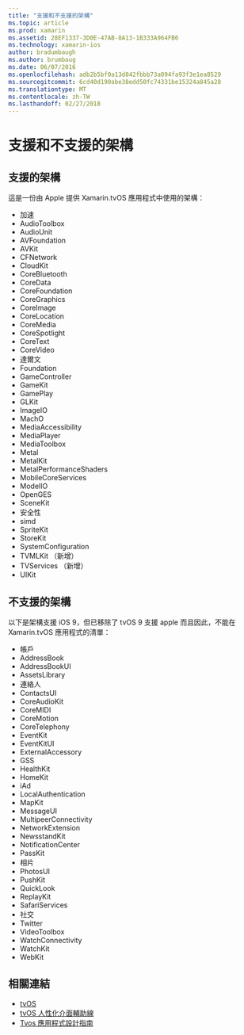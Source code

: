 ```yaml
---
title: "支援和不支援的架構"
ms.topic: article
ms.prod: xamarin
ms.assetid: 28EF1337-3D0E-47AB-8A13-1B333A964FB6
ms.technology: xamarin-ios
author: bradumbaugh
ms.author: brumbaug
ms.date: 06/07/2016
ms.openlocfilehash: adb2b5bf0a13d842fbbb73a094fa93f3e1ea8529
ms.sourcegitcommit: 6cd40d190abe38edd50fc74331be15324a845a28
ms.translationtype: MT
ms.contentlocale: zh-TW
ms.lasthandoff: 02/27/2018
---
```

# <a name="supported-and-unsupported-frameworks"></a>支援和不支援的架構

<a name="Supported-Frameworks" />

## <a name="supported-frameworks"></a>支援的架構

這是一份由 Apple 提供 Xamarin.tvOS 應用程式中使用的架構：

* 加速
* AudioToolbox
* AudioUnit
* AVFoundation
* AVKit
* CFNetwork
* CloudKit
* CoreBluetooth
* CoreData
* CoreFoundation
* CoreGraphics
* CoreImage
* CoreLocation
* CoreMedia
* CoreSpotlight
* CoreText
* CoreVideo
* 達爾文
* Foundation
* GameController
* GameKit
* GamePlay
* GLKit
* ImageIO
* MachO
* MediaAccessibility
* MediaPlayer
* MediaToolbox
* Metal
* MetalKit
* MetalPerformanceShaders
* MobileCoreServices
* ModelIO
* OpenGES
* SceneKit
* 安全性
* simd
* SpriteKit
* StoreKit
* SystemConfiguration
* TVMLKit （新增）
* TVServices （新增）
* UIKit

<a name="Unsupported-Frameworks" />

## <a name="unsupported-frameworks"></a>不支援的架構

以下是架構支援 iOS 9，但已移除了 tvOS 9 支援 apple 而且因此，不能在 Xamarin.tvOS 應用程式的清單：

* 帳戶
* AddressBook
* AddressBookUI
* AssetsLibrary
* 連絡人
* ContactsUI
* CoreAudioKit
* CoreMIDI
* CoreMotion
* CoreTelephony
* EventKit
* EventKitUI
* ExternalAccessory
* GSS
* HealthKit
* HomeKit
* iAd
* LocalAuthentication
* MapKit
* MessageUI
* MultipeerConnectivity
* NetworkExtension
* NewsstandKit
* NotificationCenter
* PassKit
* 相片
* PhotosUI
* PushKit
* QuickLook
* ReplayKit
* SafariServices
* 社交
* Twitter
* VideoToolbox
* WatchConnectivity
* WatchKit
* WebKit



## <a name="related-links"></a>相關連結

- [tvOS](https://developer.apple.com/tvos/)
- [tvOS 人性化介面輔助線](https://developer.apple.com/tvos/human-interface-guidelines/)
- [Tvos 應用程式設計指南](https://developer.apple.com/library/prerelease/tvos/documentation/General/Conceptual/AppleTV_PG/)
